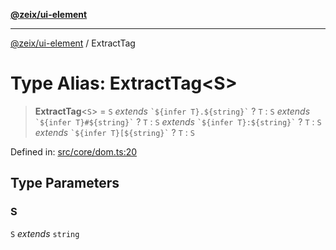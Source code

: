 [**@zeix/ui-element**](../README.md)

***

[@zeix/ui-element](../globals.md) / ExtractTag

# Type Alias: ExtractTag\<S\>

> **ExtractTag**\<`S`\> = `S` *extends* `` `${infer T}.${string}` `` ? `T` : `S` *extends* `` `${infer T}#${string}` `` ? `T` : `S` *extends* `` `${infer T}:${string}` `` ? `T` : `S` *extends* `` `${infer T}[${string}` `` ? `T` : `S`

Defined in: [src/core/dom.ts:20](https://github.com/zeixcom/ui-element/blob/661f034749e9d67cfb1d46cbacb8c3372af8ed61/src/core/dom.ts#L20)

## Type Parameters

### S

`S` *extends* `string`
